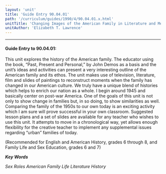 ```yaml
---
layout: 'unit'
title: 'Guide Entry 90.04.01'
path: '/curriculum/guides/1990/4/90.04.01.x.html'
unitTitle: 'Changing Images of the American Family in Literature and Media: 1945-1990'
unitAuthor: 'Elizabeth T. Lawrence'
---
```


<body>
<hr/>
 <h4>
  Guide Entry to 90.04.01:
 </h4>
 This unit explores the history of the American family. The educator using the book, “Past, Present and Personal,” by John Demos as a basis and the unit’s ideas and activities can present a very interesting outline of the American family and its ethos. The unit makes use of television, literature, film and slides of paintings to reconstruct moments when the family has changed in our American culture. We truly have a unique blend of histories which helps to enrich our nation as a whole. I begin around 1945 and basically center on post-war America. One of the goals of this unit is not only to show change in families but, in so doing, to show similarities as well. Comparing the family of the 1950s to our own today is an exciting activity which I am sure will prove successful in your own classroom. Suggested lesson plans and a set of slides are available for any teacher who wishes to use this unit. It attempts to move in a chronological way, yet allows enough flexibility for the creative teacher to implement any supplemental issues regarding “urban” families of today.
 <p>
  (Recommended for English and American History, grades 6 through 8, and Family Life and Sex Education, grades 6 and 7)
 </p>
<p>
  <b>
   <i>
    Key Words
   </i>
  </b>
  <br/>
 </p>
 <p>
  <i>
   Sex Roles American Family Life Literature History
  </i>
 </p>

</body>
